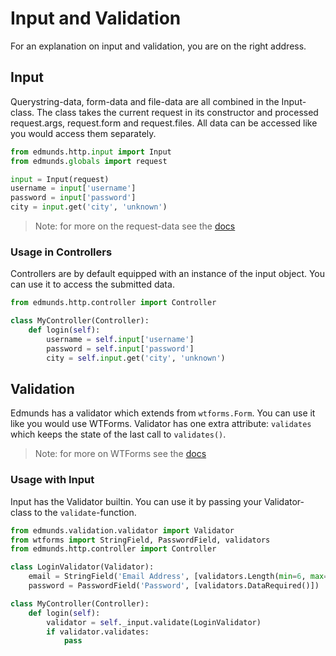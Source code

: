 
# Input and Validation

For an explanation on input and validation, you are on the right address.


## Input

Querystring-data, form-data and file-data are all combined in the Input-class.
The class takes the current request in its constructor and processed
request.args, request.form and request.files. All data can be accessed like
you would access them separately.

```python
from edmunds.http.input import Input
from edmunds.globals import request

input = Input(request)
username = input['username']
password = input['password']
city = input.get('city', 'unknown')
```

> Note: for more on the request-data see the [docs](http://flask.pocoo.org/docs/0.12/quickstart/#the-request-object)

### Usage in Controllers

Controllers are by default equipped with an instance of the input object.
You can use it to access the submitted data.

```python
from edmunds.http.controller import Controller

class MyController(Controller):
    def login(self):
        username = self.input['username']
        password = self.input['password']
        city = self.input.get('city', 'unknown')
```


## Validation

Edmunds has a validator which extends from `wtforms.Form`. You can use it
like you would use WTForms. Validator has one extra attribute: `validates`
which keeps the state of the last call to `validates()`.

> Note: for more on WTForms see the [docs](http://flask.pocoo.org/docs/0.12/patterns/wtforms)

### Usage with Input

Input has the Validator builtin. You can use it by passing your Validator-class
to the `validate`-function.

```python
from edmunds.validation.validator import Validator
from wtforms import StringField, PasswordField, validators
from edmunds.http.controller import Controller

class LoginValidator(Validator):
    email = StringField('Email Address', [validators.Length(min=6, max=35)])
    password = PasswordField('Password', [validators.DataRequired()])

class MyController(Controller):
    def login(self):
        validator = self._input.validate(LoginValidator)
        if validator.validates:
            pass
```
